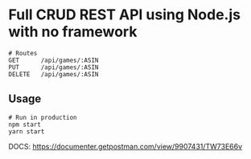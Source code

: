 # Full CRUD REST API using Node.js with no framework

```
# Routes
GET      /api/games/:ASIN
PUT      /api/games/:ASIN
DELETE   /api/games/:ASIN
```

## Usage

```
# Run in production
npm start
yarn start
```

DOCS: https://documenter.getpostman.com/view/9907431/TW73E66v